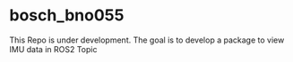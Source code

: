 # bosch_bno055
This Repo is under development.
The goal is to develop a package to view IMU data in ROS2 Topic
